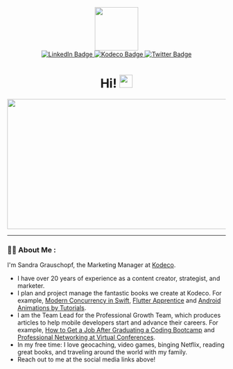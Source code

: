 <div id="header" align="center">
  <img src="https://media.giphy.com/media/jTHti8z6rjrUZmBgOp/giphy.gif" width="100"/>
  <div id="badges">
  <a href="https://www.linkedin.com/in/sandragrauschopf/">
    <img src="https://img.shields.io/badge/LinkedIn-blue?style=for-the-badge&logo=linkedin&logoColor=white" alt="LinkedIn Badge"/>
  </a>
  <a href="https://www.kodeco.com/home">
    <img src="https://img.shields.io/badge/Kodeco-orange"?style=for-the-badge alt="Kodeco Badge"/>
  </a>
  <a href="https://twitter.com/sgrauschopf">
    <img src="https://img.shields.io/badge/Twitter-blue?style=for-the-badge&logo=twitter&logoColor=white" alt="Twitter Badge"/>
  </a>
</div>
<img src="https://komarev.com/ghpvc/?username=sandragrauschopf&style=flat-square&color=blue" alt=""/>
<h1>
  Hi!
  <img src="https://media.giphy.com/media/hvRJCLFzcasrR4ia7z/giphy.gif" width="30px"/>
</h1>
</div>
<div align="center">
  <img src="https://media.giphy.com/media/BferOKonYOspm28AiB/giphy.gif" width="600" height="300"/>
</div>

---

### :woman_technologist: About Me :

I'm Sandra Grauschopf, the Marketing Manager at [Kodeco](https://www.kodeco.com/home).
- I have over 20 years of experience as a content creator, strategist, and marketer.
- I plan and project manage the fantastic books we create at Kodeco. For example, [Modern Concurrency in Swift](https://www.kodeco.com/books/modern-concurrency-in-swift), [Flutter Apprentice](https://www.kodeco.com/books/flutter-apprentice) and [Android Animations by Tutorials](https://www.kodeco.com/books/android-animations-by-tutorials).
- I am the Team Lead for the Professional Growth Team, which produces articles to help mobile developers start and advance their careers. For example, [How to Get a Job After Graduating a Coding Bootcamp](https://www.kodeco.com/34981710-how-to-get-a-job-after-graduating-a-coding-bootcamp) and [Professional Networking at Virtual Conferences](https://www.kodeco.com/30863967-professional-networking-at-virtual-conferences-how-to-connect-online).
- In my free time: I love geocaching, video games, binging Netflix, reading great books, and traveling around the world with my family.
- Reach out to me at the social media links above!
